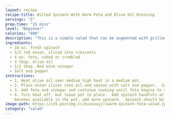 ```yaml
---
layout: recipe
recipe-title: Wilted Spinach With Warm Feta and Olive Oil Dressing
servings: "2"
prep-time: "15 mins"
level: "Beginner"
calories: "400"
description: "This is a simple salad that can be augmented with grilled chicken strips and crusty bread to make a heartier meal."
ingredients:
  - 10 oz. fresh spinach
  - 1/2 red onion, sliced into crescents
  - 4 oz. feta, cubed or crumbled
  - 3 tbsp. olive oil
  - 1/2 tbsp. Red wine vinegar
  - Salt and pepper
instructions:
  - 1. Heat olive oil over medium high heat in a medium pot.
  - 2. Place onion slices into oil and season with salt and pepper.  Cook for 5 minutes until onions begin to soften.
  - 3. Add feta and vinegar and continue cooking until feta begins to soften.
  - 4. Turn heat off, but leave pot in place.  Add spinach handfuls at a time and stir to wilt spinach.  As more room 
    becomes available in the pot, add more spinach.  Spinach should be wilted but not cooked through.
image-path: https://s19.postimg.cc/kvaiuvyj7/warm-spinach-feta-salad.jpg
category: "salad"
---
```

